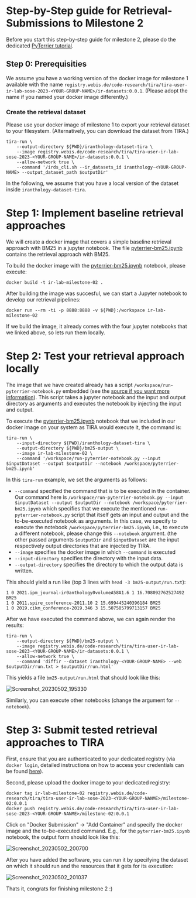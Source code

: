 # Step-by-Step guide for Retrieval-Submissions to Milestone 2

Before you start this step-by-step guide for milestone 2, please do the dedicated [PyTerrier tutorial](../milestone-02-pyterrier-tutorial/notebook1.ipynb).

## Step 0: Prerequisities

We assume you have a working version of the docker image for milestone 1 available with the name `registry.webis.de/code-research/tira/tira-user-ir-lab-sose-2023-<YOUR-GROUP-NAME>/ir-datasets:0.0.1`. (Please adopt the name if you named your docker image differently.)

### Create the retrieval dataset

Please use your docker image of milestone 1 to export your retrieval dataset to your filesystem. (Alternatively, you can download the dataset from TIRA.)

```
tira-run \
    --output-directory ${PWD}/iranthology-dataset-tira \
    --image registry.webis.de/code-research/tira/tira-user-ir-lab-sose-2023-<YOUR-GROUP-NAME>/ir-datasets:0.0.1 \
    --allow-network true \
    --command '/irds_cli.sh --ir_datasets_id iranthology-<YOUR-GROUP-NAME> --output_dataset_path $outputDir'
```

In the following, we assume that you have a local version of the dataset inside `iranthology-dataset-tira`.

# Step 1: Implement baseline retrieval approaches

We will create a docker image that covers a simple baseline retrieval approach with BM25 in a jupyter notebook. The file [pyterrier-bm25.ipynb](pyterrier-bm25.ipynb) contains the retrieval approach with BM25.

To build the docker image with the [pyterrier-bm25.ipynb](pyterrier-bm25.ipynb) notebook, please execute:

```
docker build -t ir-lab-milestone-02 .
```

After building the image was succesful, we can start a Jupyter notebook to develop our retrieval pipelines:

```
docker run --rm -ti -p 8888:8888 -v ${PWD}:/workspace ir-lab-milestone-02
```

If we build the image, it already comes with the four jupyter notebooks that we linked above, so lets run them locally.


# Step 2: Test your retrieval approach locally

The image that we have created already has a script `/workspace/run-pyterrier-notebook.py` embedded (see the [source if you want more information](https://github.com/tira-io/ir-experiment-platform/blob/main/tira-ir-starters/pyterrier/run-pyterrier-notebook.py)).
This script takes a jupyter notebook and the input and output directory as arguments and executes the notebook by injecting the input and output.

To execute the [pyterrier-bm25.ipynb](pyterrier-bm25.ipynb) notebook that we included in our docker image on your system as TIRA would execute it, the command is:

```
tira-run \
    --input-directory ${PWD}/iranthology-dataset-tira \
    --output-directory ${PWD}/bm25-output \
    --image ir-lab-milestone-02 \
    --command '/workspace/run-pyterrier-notebook.py --input $inputDataset --output $outputDir --notebook /workspace/pyterrier-bm25.ipynb'
```

In this `tira-run` example, we set the arguments as follows:

- `--command` specified the command that is to be executed in the container. Our command here is `/workspace/run-pyterrier-notebook.py --input $inputDataset --output $outputDir --notebook /workspace/pyterrier-bm25.ipynb` which specifies that we execute the mentioned `run-pyterrier-notebook.py` script that itself gets an input and output and the to-be-executed notebook as arguments. In this case, we specify to execute the notebook `/workspace/pyterrier-bm25.ipynb`, i.e., to execute a different notebook, please change this `--notebook` argument. (the other passed arguments `$outputDir` and `$inputDataset` are the input respectively output directories that are injected by TIRA.
- `--image` specifies the docker image in which `--command` is executed
- `--input-directory` specifies the directory with the input data.
- `--output-directory` specifies the directory to which the output data is written.

This should yield a run like (top 3 lines with `head -3 bm25-output/run.txt`):

```
1 0 2021.ipm_journal-ir0anthology0volumeA58A1.6 1 16.708092762527492 BM25
1 0 2011.spire_conference-2011.10 2 15.699445240396184 BM25
1 0 2019.cikm_conference-2019.346 3 15.507585799713157 BM25
```

After we have executed the command above, we can again render the results:

```
tira-run \
    --output-directory ${PWD}/bm25-output \
    --image registry.webis.de/code-research/tira/tira-user-ir-lab-sose-2023-<YOUR-GROUP-NAME>/ir-datasets:0.0.1 \
    --allow-network true \
    --command 'diffir --dataset iranthology-<YOUR-GROUP-NAME> --web $outputDir/run.txt > $outputDir/run.html'
```



This yields a file `bm25-output/run.html` that should look like this:


![Screenshot_20230502_195330](https://user-images.githubusercontent.com/10050886/235745769-48c5dfa4-0986-4ad5-93b4-1077b24839cd.png)

Similarly, you can execute other notebooks (change the argument for `--notebook`).


# Step 3: Submit tested retrieval approaches to TIRA

First, ensure that you are authenticated to your dedicated registry (via `docker login`, detailed instructions on how to access your credentials can be found [here](https://www.tira.io/t/how-to-make-a-software-submission-with-docker/1437)).

Second, please upload the docker image to your dedicated registry:

```
docker tag ir-lab-milestone-02 registry.webis.de/code-research/tira/tira-user-ir-lab-sose-2023-<YOUR-GROUP-NANME>/milestone-02:0.0.1
docker push registry.webis.de/code-research/tira/tira-user-ir-lab-sose-2023-<YOUR-GROUP-NANME>/milestone-02:0.0.1
```

Click on "Docker Submission" -> "Add Container" and specify the docker image and the to-be-executed command.
E.g., for the `pyterrier-bm25.ipynb` notebook, the output form should look like this:

![Screenshot_20230502_200700](https://user-images.githubusercontent.com/10050886/235749533-d710cf36-c097-4c23-96de-56d746073ca8.png)

After you have added the software, you can run it by specifying the dataset on which it should run and the resources that it gets for its execution:

![Screenshot_20230502_201037](https://user-images.githubusercontent.com/10050886/235749854-262de14a-16ee-4d1e-9fb4-61fd90a943dd.png)

Thats it, congrats for finishing milestone 2 :)


